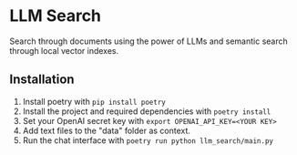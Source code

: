 # LLM Search

Search through documents using the power of LLMs and semantic search through local vector indexes.

## Installation

1. Install poetry with `pip install poetry`
2. Install the project and required dependencies with `poetry install`
3. Set your OpenAI secret key with `export OPENAI_API_KEY=<YOUR KEY>`
4. Add text files to the "data" folder as context.
5. Run the chat interface with `poetry run python llm_search/main.py`
